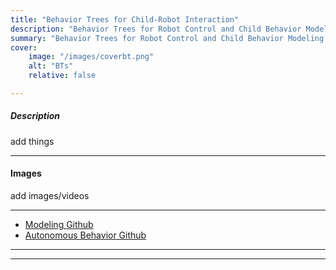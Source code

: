 ```yaml
---
title: "Behavior Trees for Child-Robot Interaction" 
description: "Behavior Trees for Robot Control and Child Behavior Modeling." 
summary: "Behavior Trees for Robot Control and Child Behavior Modeling." 
cover:
    image: "/images/coverbt.png"
    alt: "BTs"
    relative: false

---
```


##### Description
add things

---

#### Images
add images/videos

---

+ [Modeling Github](https://github.com/shareresearchteam/infant_simulation_behavior_trees)
+ [Autonomous Behavior Github]()

---


---